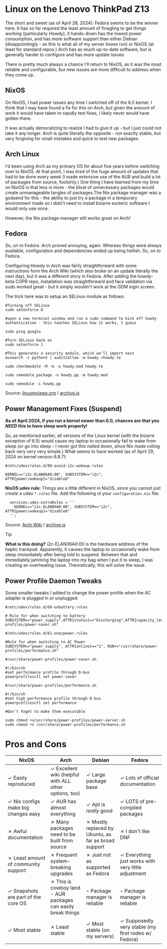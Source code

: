 # Linux on the Lenovo ThinkPad Z13

The short and sweet (as of April 28, 2024): Fedora seems to be the winner here. It has so far required the least amount of finagling to get things working (particularly Howdy), it hands-down has the lowest power consumption, and has more software support than either Debian (disappointingly - as this is what all of my server boxes run) or NixOS (at least for standard repos.) Arch has as much up-to-date software, but is generally harder to configure and has more update issues. 

There is pretty much always a chance I'll return to NixOS, as it was the most reliable and configurable, but new issues are more difficult to address when they come up.  

## NixOS

On NixOS, I had power issues any time I switched off of the 6.5 kernel. I think that I may have found a fix for this on Arch, but given the amount of work it would have taken to rapidly test fixes, I likely never would have gotten there.

It was actually demoralizing to realize I had to give it up - but I just could not take it any longer. Arch is quite literally the opposite - not exactly stable, but very forgiving for small mistakes and quick to test new packages. 

## Arch Linux

I'd been using Arch as my primary OS for about five years before switching over to NixOS. At that point, I was tired of the huge amount of updates that had to be done every week (I made extensive use of the AUR and build a lot of packages from source, foolishly.)  One thing I have learned from my time on NixOS is that less is more - the bloat of unnecessary packages would create unmanageable tangles of packages.The Nix package manager was a godsend for this - the ability to just try a package in a temporary environment made so I didn't need to install bizarre esoteric software I would only use once.   
  
However, the Nix package manager still works great on Arch!

## Fedora

So, on to Fedora. Arch proved annoying, again. Whereas things were  always available, configuration and dependencies ended up being hellish. So, on to Fedora. 

Configuring Howdy in Arch was fairly straightforward with some instructions form the Arch Wiki (which also broke on an update literally the next day), but it was a different story in Fedora. After adding the howdy-beta COPR repo, installation was straightforward and face validation via sudo worked great - but it simply wouldn't work at the GDM login screen.   
  
The trick here was to setup an SELinux module as follows:

```
#Turning off SELinux
sudo setenforce 0 

#open a new terminal window and run a sudo command to kick off howdy authentication - this teaches SELinux how it works, I guess

sudo ping google 

#Turn SELinux back on
sudo setenforce 1 

#This generates a security module, which we'll import next
ausearch -c python3 | audit2allow -m howdy >howdy.te 

sudo checkmodule -M -m -o howdy.mod howdy.te

sudo semodule_package -o howdy.pp -m howdy.mod

sudo semodule -i howdy.pp
```

Source:  [linuxreviews.org](https://linuxreviews.org/Howdy/SELinux) / [archive.is](https://archive.is/Kuv8L)

## Power Management Fixes (Suspend)

**As of April 2024, if you run a kernel newer than 6.0, chances are that you *NEED* this to have sleep work properly!**

So, as mentioned earlier, all versions of the Linux kernel (with the bizarre exception of 6.5) would cause my laptop to occasionally fail to wake from sleep (or go into sleep - I never got this nailed down, since Nix made rolling back very very very simple.)  What seems to have worked (as of April 29, 2024 on kernel version 6.8.7):

```
#/etc/udev/rules.d/99-avoid-i2c-wakeup.rules

KERNEL=="i2c-ELAN06A0:00", SUBSYSTEM=="i2c", ATTR{power/wakeup}="disabled"
```

**NixOS udev rule:** Things are a little different in NixOS, since you cannot just create a udev `*.rules` file. Add the following ot your `configuration.nix` file:

```
  services.udev.extraRules = ''
    KERNEL=="i2c-ELAN06A0:00", SUBSYSTEM=="i2c", ATTR{power/wakeup}="disabled"
  '';
```

Source: [Arch Wiki](https://wiki.archlinux.org/title/Power_management/Suspend_and_hibernate#Instantaneous_wakeups_from_suspend) / [archive.is](https://archive.is/Rup9g)

> [!TIP]
> **What is this doing?**
> i2c-ELAN06A0:00 is the hardware address of the haptic trackpad. Apparently, it causes the laptop to occasionally wake from sleep immediately after being told to suspend. Between that and immediately jamming the laptop into my bag when I put it to sleep, I was creating an overheating issue. Theoretically, this will solve the issue.


## Power Profile Daemon Tweaks

Some smaller tweaks I added to change the power profile when the AC adapter is plugged in or unplugged:

```
#/etc/udev/rules.d/60-onbattery.rules  

# Rule for when switching to battery
SUBSYSTEM=="power_supply",ATTR{status}=="Discharging",ATTR{capacity_level}=="Normal",RUN+="/usr/share/power-profiles/power-saver.sh" 
```

```
#/etc/udev/rules.d/61-onacpower.rules  

#Rule for when switching to AC Power 
SUBSYSTEM=="power_supply", ATTR{online}=="1", RUN+="/usr/share/power-profiles/performance.sh"  
```

```
#/usr/share/power-profiles/power-saver.sh 

#!/bin/sh 
#set performance profile through D-bus  
powerprofilesctl set power-saver  
```

```
#/usr/share/power-profiles/performance.sh  

#!/bin/sh 
#set high performance profile through D-bus  
powerprofilesctl set performance 
```

```
#Don't foget to make them executable 

sudo chmod +x/usr/share/power-profiles/power-server.sh 
sudo chmod +x /usr/share/power-profiles/performance.sh
```

# Pros and Cons

| NixOS | Arch | Debian | Fedora |
|------|------|------|------|
|✓ Easily reproduced |✓ Excellent wiki (helpful with ALL other options, too) |✓ Large package base |✓ Lots of official documentation|
|✓ Nix configs make big changes easy |✓ AUR has almost everything|✓ Apt is *really* good|✓ LOTS of pre-compiled packages|
|✗ Awful documentation|✗ Many packages need to be built from source|✗ Mostly replaced by Ubuntu, as far as broad support |✗ I don't like DNF|
|✗ Least amount of community support |✗ Frequent system-breaking upgrades|✗ Just not as supported as Fedora|✓ Everything just works with very little adjustment|
|✓ Snapshots are part of the core OS |✗ This is cowboy land - AUR packages can easily break things|**-** Package manager is reliable |**-** Package manager is reliable |
|✓ Most stable|✗ Least stable |✓ Most stable (on my servers)|✓ Supposedly very stable (my first rodeo w/ Fedora)|
